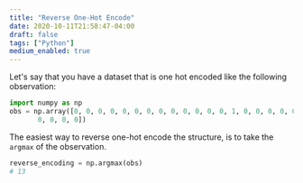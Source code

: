 ```yaml
---
title: "Reverse One-Hot Encode"
date: 2020-10-11T21:58:47-04:00
draft: false
tags: ["Python"]
medium_enabled: true
---
```


Let's say that you have a dataset that is one hot encoded like the following observation:

```python
import numpy as np
obs = np.array([0, 0, 0, 0, 0, 0, 0, 0, 0, 0, 0, 0, 0, 1, 0, 0, 0, 0, 0, 0,
       0, 0, 0, 0])
```

The easiest way to reverse one-hot encode the structure, is to take the `argmax` of the observation.

```python
reverse_encoding = np.argmax(obs)
# 13
```

